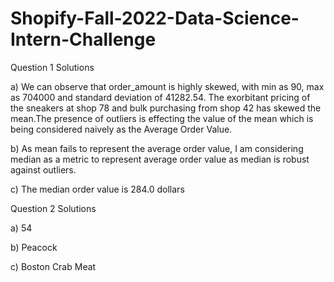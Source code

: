 # Shopify-Fall-2022-Data-Science-Intern-Challenge

Question 1 Solutions

a) We can observe that order_amount is highly skewed, with min as 90, max as 704000 and standard deviation of 41282.54. The exorbitant pricing of the sneakers at shop 78 and bulk purchasing from shop 42 has skewed the mean.The presence of outliers is effecting the value of the mean which is being considered naively as the Average Order Value. 

b) As mean fails to represent the average order value, I am considering median as a metric to represent average order value as median is robust against outliers.

c) The median order value is 284.0 dollars


Question 2 Solutions

a) 54

b) Peacock

c) Boston Crab Meat

